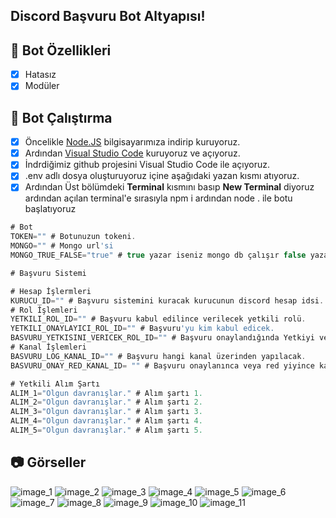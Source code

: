 ## Discord Başvuru Bot Altyapısı!

## 📑 Bot Özellikleri

- [x] Hatasız
- [x] Modüler

## 🤖 Bot Çalıştırma

- [x] Öncelikle [Node.JS](https://nodejs.org/en) bilgisayarımıza indirip kuruyoruz.
- [x] Ardından [Visual Studio Code](https://code.visualstudio.com/) kuruyoruz ve açıyoruz.
- [x] İndrdiğimiz github projesini Visual Studio Code ile açıyoruz.
- [x] .env adlı dosya oluşturuyoruz içine aşağıdaki yazan kısmı atıyoruz.
- [x] Ardından Üst bölümdeki **Terminal** kısmını basıp **New Terminal** diyoruz ardından açılan terminal'e sırasıyla npm i ardından node . ile botu başlatıyoruz

```js
# Bot
TOKEN="" # Botunuzun tokeni.
MONGO="" # Mongo url'si
MONGO_TRUE_FALSE="true" # true yazar iseniz mongo db çalışır false yazar iseniz çalışmaz.

# Başvuru Sistemi

# Hesap İşlermleri
KURUCU_ID="" # Başvuru sistemini kuracak kurucunun discord hesap idsi.
# Rol İşlemleri
YETKILI_ROL_ID="" # Başvuru kabul edilince verilecek yetkili rolü.
YETKILI_ONAYLAYICI_ROL_ID="" # Başvuru'yu kim kabul edicek.
BASVURU_YETKISINI_VERICEK_ROL_ID="" # Başvuru onaylandığında Yetkiyi verme botunun kullanma rolü.
# Kanal İşlemleri
BASVURU_LOG_KANAL_ID="" # Başvuru hangi kanal üzerinden yapılacak.
BASVURU_ONAY_RED_KANAL_ID= "" # Başvuru onaylanınca veya red yiyince kanala mesaj gitsin.

# Yetkili Alım Şartı
ALIM_1="Olgun davranışlar." # Alım şartı 1.
ALIM_2="Olgun davranışlar." # Alım şartı 2.
ALIM_3="Olgun davranışlar." # Alım şartı 3.
ALIM_4="Olgun davranışlar." # Alım şartı 4.
ALIM_5="Olgun davranışlar." # Alım şartı 5.
```

## 📷 Görseller
![image_1](https://github.com/SlenzyCode/advanced-basvuru-botu/assets/137514443/56698ed5-30ce-4171-8ebf-b337684bb8a7)
![image_2](https://github.com/SlenzyCode/advanced-basvuru-botu/assets/137514443/e045b312-38a4-4661-bc8d-c76b7f29ea58)
![image_3](https://github.com/SlenzyCode/advanced-basvuru-botu/assets/137514443/5df31416-7c3a-4ca7-86a2-0e4e39f48ee1)
![image_4](https://github.com/SlenzyCode/advanced-basvuru-botu/assets/137514443/981cd245-0bfb-420b-bd16-990c0dfcc2a4)
![image_5](https://github.com/SlenzyCode/advanced-basvuru-botu/assets/137514443/3d5f98a2-e3d0-480c-80d7-d7adf6451ff8)
![image_6](https://github.com/SlenzyCode/advanced-basvuru-botu/assets/137514443/06f6d3c1-54f2-4b8e-a40c-179fac66d67d)
![image_7](https://github.com/SlenzyCode/advanced-basvuru-botu/assets/137514443/fb230944-8b8a-423d-be1e-716b6c8cb10c)
![image_8](https://github.com/SlenzyCode/advanced-basvuru-botu/assets/137514443/0f556011-75c6-43a7-bf32-6f77f7d1c8c6)
![image_9](https://github.com/SlenzyCode/advanced-basvuru-botu/assets/137514443/7f555525-3a5f-4ed7-b765-27c339765cd1)
![image_10](https://github.com/SlenzyCode/advanced-basvuru-botu/assets/137514443/4f00c51f-568b-4ee4-af72-0c50708f239f)
![image_11](https://github.com/SlenzyCode/advanced-basvuru-botu/assets/137514443/2746f66e-bfd8-44d4-928c-70e84755df61)
